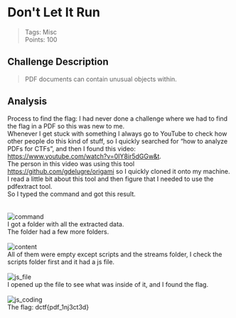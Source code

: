 # Don't Let It Run


> Tags: Misc  
> Points: 100  

## Challenge Description
> PDF documents can contain unusual objects within.


## Analysis
Process to find the flag: I had never done a challenge where we had to find the flag in a PDF so this was new to me.
<br>
Whenever I get stuck with something I always go to YouTube to check how other people do this kind of stuff, so I quickly searched for “how to analyze PDFs for CTFs”, and then I found this video: https://www.youtube.com/watch?v=0IY8ir5dGGw&t.
<br>
The person in this video was using this tool https://github.com/gdelugre/origami so I quickly cloned it onto my machine.
<br>
I read a little bit about this tool and then figure that I needed to use the pdfextract tool.
<br>
So I typed the command and got this result.   
<br><br>
![command](https://github.com/thirty2/CTF-Writeups/blob/master/2021/dCTF/misc/Dont-let-it-run/commands.png)
<br>
I got a folder with all the extracted data.
<br>
The folder had a few more folders.
<br><br>
![content](https://github.com/thirty2/CTF-Writeups/blob/master/2021/dCTF/misc/Dont-let-it-run/content.png)
<br>
All of them were empty except scripts and the streams folder, I check the scripts folder first and it had a js file.
<br><br>
![js_file](https://github.com/thirty2/CTF-Writeups/blob/master/2021/dCTF/misc/Dont-let-it-run/js%20file.png)
<br>
I opened up the file to  see what was inside of it, and I found the flag.
<br><br>
![js_coding](https://github.com/thirty2/CTF-Writeups/blob/master/2021/dCTF/misc/Dont-let-it-run/js%20coding.png)
<br> 
The flag: dctf{pdf_1nj3ct3d}
